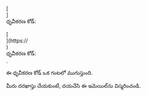 [<br host>]<br action>ధృవీకరణ కోడ్:<br code>

[<br host>](https://<br host>)<br action>ధృవీకరణ కోడ్:<br code>.

ఈ ధృవీకరణ కోడ్ ఒక గంటలో ముగుస్తుంది.

మీరు దరఖాస్తు చేయకుంటే, దయచేసి ఈ ఇమెయిల్‌ను విస్మరించండి.